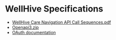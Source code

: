 # WellHive Specifications

- [WellHive Care Navigation API Call Sequences.pdf](https://github.com/department-of-veterans-affairs/va.gov-team/files/14951547/WellHive.Care.Navigation.API.Call.Sequences.pdf)
- [Openapi3.zip](https://github.com/department-of-veterans-affairs/va.gov-team/files/14951550/Openapi3.zip)
- [OAuth documentation](https://github.com/department-of-veterans-affairs/va.gov-team/blob/master/products/health-care/appointments/va-online-scheduling/initiatives/community-care-direct-scheduling/functionality/wellhive/wellhive-specifications.md)

